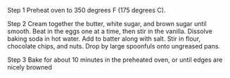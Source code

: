 Step 1
Preheat oven to 350 degrees F (175 degrees C).

Step 2
Cream together the butter, white sugar, and brown sugar until smooth. Beat in the eggs one at a time, then stir in the vanilla. Dissolve baking soda in hot water. Add to batter along with salt. Stir in flour, chocolate chips, and nuts. Drop by large spoonfuls onto ungreased pans.

Step 3
Bake for about 10 minutes in the preheated oven, or until edges are nicely browned